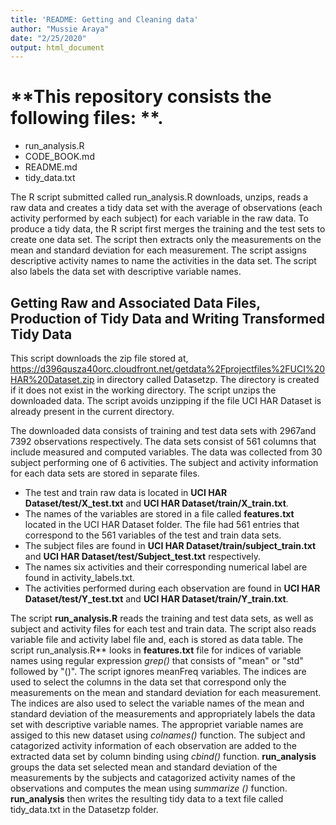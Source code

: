 ```yaml
---
title: 'README: Getting and Cleaning data'
author: "Mussie Araya"
date: "2/25/2020"
output: html_document
---
```


# **This repository consists the following files: **. 
 
- run_analysis.R  
- CODE_BOOK.md  
- README.md    
- tidy_data.txt  

The R script submitted  called run_analysis.R downloads, unzips, reads a raw data and creates a tidy data set with the average of  observations (each activity performed by each subject) for each variable in the raw data. To produce a tidy data, the R script first merges the training and the test sets to create one data set. The script then extracts only the measurements on the mean and standard deviation for each measurement. The script assigns descriptive activity names to name the activities in the data set. The script also  labels the data set with descriptive variable names.

## Getting Raw and Associated Data Files, Production of Tidy Data and Writing Transformed Tidy Data

This script downloads the zip file stored at, https://d396qusza40orc.cloudfront.net/getdata%2Fprojectfiles%2FUCI%20HAR%20Dataset.zip
in directory called Datasetzp. The directory is created if it does not exist in the working directory. The script unzips the downloaded data.  The script avoids unzipping if the file UCI HAR Dataset is already present in the current directory.

The downloaded data consists of training and test data sets with 2967and 7392 observations respectively. The data sets consist of 561 columns that include measured and computed variables. The data was collected from 30 subject performing one of 6 activities. The subject and activity information for each data sets are stored in separate files.

- The test and train raw data is located in **UCI HAR Dataset/test/X_test.txt** and **UCI HAR Dataset/train/X_train.txt**.  
- The names of the variables are stored in a file called **features.txt** located in the UCI HAR Dataset folder. The file had 561 entries that correspond to the 561 variables of the test and train data sets.  
- The subject files are found in **UCI HAR Dataset/train/subject_train.txt** and **UCI HAR Dataset/test/Subject_test.txt** respectively.  
- The names six activities and their corresponding numerical label are found in activity_labels.txt.   
- The activities performed during each observation are found in **UCI HAR Dataset/test/Y_test.txt** and **UCI HAR Dataset/train/Y_train.txt**. 

 
The script **run_analysis.R** reads the training and test data sets, as well as subject and activity files for each test and train data. The script also reads variable file and activity label file and, each is stored as data table.  The script run_analysis.R** looks in  **features.txt** file for indices of variable names using regular expression *grep()* that consists of "mean" or "std" followed by "()". The script ignores meanFreq variables.
	The indices are used to select the columns in the data set that correspond only the measurements on the mean and standard deviation for each measurement. The indices are also used to select the variable names of the mean and standard deviation of the measurements and appropriately labels the data set with descriptive variable names. The appropriet variable names are assiged to this new dataset using *colnames()* function. The subject and catagorized activity information of each observation are added to the extracted data set by column binding using *cbind()* function. **run_analysis** groups the data set selected mean and standard deviation of the measurements by the subjects and catagorized activity names of the observations and computes the mean using *summarize ()* function. **run_analysis** then writes the resulting tidy data to a text file called tidy_data.txt in the Datasetzp folder.


 
